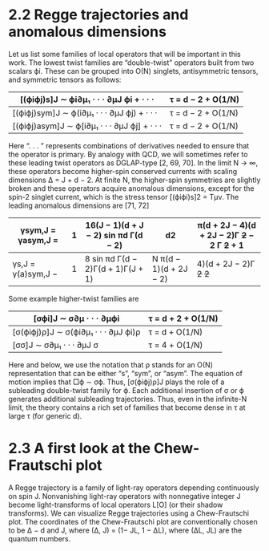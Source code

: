 
# 2.2 Regge trajectories and anomalous dimensions

Let us list some families of local operators that will be important in this work. The lowest twist families are “double-twist” operators built from two scalars ϕi. These can be grouped into O(N) singlets, antisymmetric tensors, and symmetric tensors as follows:

| \[(ϕiϕj)s]J ∼ ϕi∂μ₁ · · · ∂μJ ϕi + · · ·       | τ = d − 2 + O(1/N) |
| ---------------------------------------------- | ------------------ |
| \[(ϕiϕj)sym]J ∼ ϕ(i∂μ₁ · · · ∂μJ ϕj) + · · ·   | τ = d − 2 + O(1/N) |
| \[(ϕiϕj)asym]J ∼ ϕ\[i∂μ₁ · · · ∂μJ ϕj] + · · · | τ = d − 2 + O(1/N) |

Here “. . . ” represents combinations of derivatives needed to ensure that the operator is primary. By analogy with QCD, we will sometimes refer to these leading twist operators as DGLAP-type [2, 69, 70]. In the limit N → ∞, these operators become higher-spin conserved currents with scaling dimensions ∆ = J + d − 2. At finite N, the higher-spin symmetries are slightly broken and these operators acquire anomalous dimensions, except for the spin-2 singlet current, which is the stress tensor [(ϕiϕi)s]2 = Tμν. The leading anomalous dimensions are [71, 72]

| γsym,J = γasym,J = | 1 | 16(J − 1)(d + J − 2) sin πd Γ(d − 2) | d2                     | π(d + 2J − 4)(d + 2J − 2)Γ ~~2~~ − 2 Γ ~~2~~ + 1 |
| ------------------ | - | ------------------------------------ | ---------------------- | ------------------------------------------------ |
| γs,J = γ(a)sym,J − | 1 | 8 sin πd Γ(d − 2)Γ(d + 1)Γ(J + 1)    | N π(d − 1)(d + 2J − 2) | 4)(d + 2J − 2)Γ ~~2~~ ~~2~~                      |

Some example higher-twist families are

| \[σϕi]J ∼ σ∂μ · · · ∂μϕi              | τ = d + 2 + O(1/N) |
| ------------------------------------- | ------------------ |
| \[σ(ϕiϕj)ρ]J ∼ σ(ϕi∂μ₁ · · · ∂μJ ϕi)ρ | τ = d + O(1/N)     |
| \[σσ]J ∼ σ∂μ₁ · · · ∂μJ σ             | τ = 4 + O(1/N)     |

Here and below, we use the notation that ρ stands for an O(N) representation that can be either “s”, “sym”, or “asym”. The equation of motion implies that □ϕ ∼ σϕ. Thus, [σ(ϕiϕj)ρ]J plays the role of a subleading double-twist family for ϕ. Each additional insertion of σ or ϕ generates additional subleading trajectories. Thus, even in the infinite-N limit, the theory contains a rich set of families that become dense in τ at large τ (for generic d).

# 2.3 A first look at the Chew-Frautschi plot

A Regge trajectory is a family of light-ray operators depending continuously on spin J. Nonvanishing light-ray operators with nonnegative integer J become light-transforms of local operators L[O] (or their shadow transforms). We can visualize Regge trajectories using a Chew-Frautschi plot. The coordinates of the Chew-Frautschi plot are conventionally chosen to be ∆ − d and J, where (∆, J) = (1− JL, 1 − ∆L), where (∆L, JL) are the quantum numbers.


